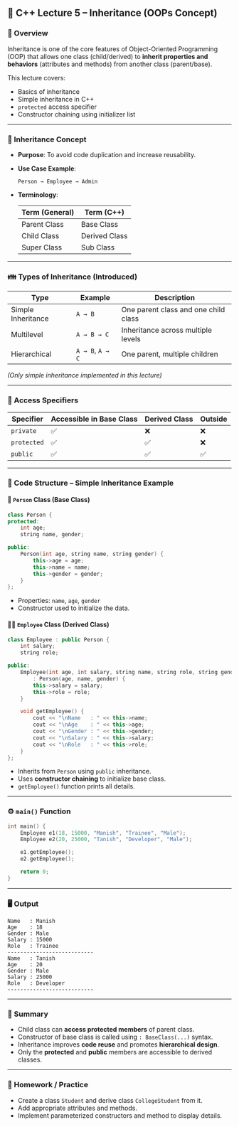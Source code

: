 
## 📘 C++ Lecture 5 – Inheritance (OOPs Concept)

### 🔰 Overview

Inheritance is one of the core features of Object-Oriented Programming (OOP) that allows one class (child/derived) to **inherit properties and behaviors** (attributes and methods) from another class (parent/base).

This lecture covers:

* Basics of inheritance
* Simple inheritance in C++
* `protected` access specifier
* Constructor chaining using initializer list

---

### 🧬 Inheritance Concept

* **Purpose**: To avoid code duplication and increase reusability.

* **Use Case Example**:

  ```
  Person → Employee → Admin
  ```

* **Terminology**:

  | Term (General) | Term (C++)    |
  | -------------- | ------------- |
  | Parent Class   | Base Class    |
  | Child Class    | Derived Class |
  | Super Class    | Sub Class     |

---

### 👪 Types of Inheritance (Introduced)

| Type               | Example          | Description                          |
| ------------------ | ---------------- | ------------------------------------ |
| Simple Inheritance | `A → B`          | One parent class and one child class |
| Multilevel         | `A → B → C`      | Inheritance across multiple levels   |
| Hierarchical       | `A → B`, `A → C` | One parent, multiple children        |

*(Only simple inheritance implemented in this lecture)*

---

### 🔐 Access Specifiers

| Specifier   | Accessible in Base Class | Derived Class | Outside |
| ----------- | ------------------------ | ------------- | ------- |
| `private`   | ✅                        | ❌             | ❌       |
| `protected` | ✅                        | ✅             | ❌       |
| `public`    | ✅                        | ✅             | ✅       |

---

### 📂 Code Structure – Simple Inheritance Example

#### 👤 `Person` Class (Base Class)

```cpp
class Person {
protected:
    int age;
    string name, gender;

public:
    Person(int age, string name, string gender) {
        this->age = age;
        this->name = name;
        this->gender = gender;
    }
};
```

* Properties: `name`, `age`, `gender`
* Constructor used to initialize the data.

#### 👨‍💼 `Employee` Class (Derived Class)

```cpp
class Employee : public Person {
    int salary;
    string role;

public:
    Employee(int age, int salary, string name, string role, string gender)
        : Person(age, name, gender) {
        this->salary = salary;
        this->role = role;
    }

    void getEmployee() {
        cout << "\nName   : " << this->name;
        cout << "\nAge    : " << this->age;
        cout << "\nGender : " << this->gender;
        cout << "\nSalary : " << this->salary;
        cout << "\nRole   : " << this->role;
    }
};
```

* Inherits from `Person` using `public` inheritance.
* Uses **constructor chaining** to initialize base class.
* `getEmployee()` function prints all details.

---

### ⚙️ `main()` Function

```cpp
int main() {
    Employee e1(18, 15000, "Manish", "Trainee", "Male");
    Employee e2(20, 25000, "Tanish", "Developer", "Male");

    e1.getEmployee();
    e2.getEmployee();

    return 0;
}
```

---

### 🖥️ Output

```
Name   : Manish
Age    : 18
Gender : Male
Salary : 15000
Role   : Trainee
---------------------------
Name   : Tanish
Age    : 20
Gender : Male
Salary : 25000
Role   : Developer
---------------------------
```

---

### 🔄 Summary

* Child class can **access protected members** of parent class.
* Constructor of base class is called using `: BaseClass(...)` syntax.
* Inheritance improves **code reuse** and promotes **hierarchical design**.
* Only the **protected** and **public** members are accessible to derived classes.

---

### 📘 Homework / Practice

* Create a class `Student` and derive class `CollegeStudent` from it.
* Add appropriate attributes and methods.
* Implement parameterized constructors and method to display details.

